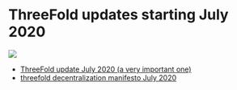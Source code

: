 # ThreeFold updates starting July 2020

![](./img/information_cloud.png)

- <a href="ThreeFold update doc July 2020.pdf">ThreeFold update July 2020 (a very important one)</a>
- [threefold decentralization manifesto July 2020](decentralization_manifesto.md)



